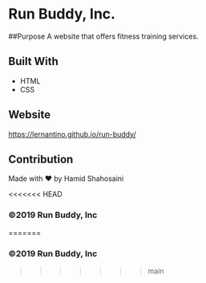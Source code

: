 # Run Buddy, Inc.

##Purpose
A website that offers fitness training services. 

## Built With
* HTML
* CSS

## Website
https://lernantino.github.io/run-buddy/

## Contribution
Made with ❤️ by Hamid Shahosaini

<<<<<<< HEAD
### ©️2019 Run Buddy, Inc 
=======
### ©️2019 Run Buddy, Inc 
>>>>>>> main
